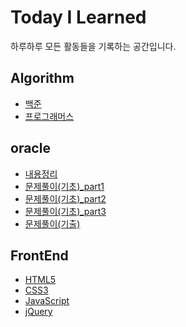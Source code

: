 # Today I Learned
하루하루 모든 활동들을 기록하는 공간입니다.

## Algorithm
- [백준](https://github.com/NanoKim/Algorithm/tree/main/%EB%B0%B1%EC%A4%80)
- [프로그래머스](https://github.com/NanoKim/Algorithm/tree/main/%ED%94%84%EB%A1%9C%EA%B7%B8%EB%9E%98%EB%A8%B8%EC%8A%A4/unrated)

## oracle
- [내용정리](https://github.com/NanoKim/TIL/blob/main/oracle/%EB%82%B4%EC%9A%A9%EC%A0%95%EB%A6%AC.md)
- [문제풀이(기초)_part1](https://github.com/NanoKim/TIL/blob/main/oracle/%EB%AC%B8%EC%A0%9C%ED%92%80%EC%9D%B4(%EA%B8%B0%EC%B4%88)_part1.md)
- [문제풀이(기초)_part2](https://github.com/NanoKim/TIL/blob/main/oracle/%EB%AC%B8%EC%A0%9C%ED%92%80%EC%9D%B4(%EA%B8%B0%EC%B4%88)_part2.md)
- [문제풀이(기초)_part3](https://github.com/NanoKim/TIL/blob/main/oracle/%EB%AC%B8%EC%A0%9C%ED%92%80%EC%9D%B4(%EA%B8%B0%EC%B4%88)_part3.md)
- [문제풀이(기출)](https://github.com/NanoKim/TIL/blob/main/oracle/%EB%AC%B8%EC%A0%9C%ED%92%80%EC%9D%B4(%EA%B8%B0%EC%B6%9C).md)

## FrontEnd
- [HTML5](https://github.com/NanoKim/TIL/blob/main/FrontEnd/HTML5/%EB%82%B4%EC%9A%A9%EC%A0%95%EB%A6%AC.md)
- [CSS3](https://github.com/NanoKim/TIL/blob/main/FrontEnd/CSS3/%EB%82%B4%EC%9A%A9%EC%A0%95%EB%A6%AC.md)
- [JavaScript](https://github.com/NanoKim/TIL/blob/main/FrontEnd/JavaScript/%EB%82%B4%EC%9A%A9%EC%A0%95%EB%A6%AC.md)
- [jQuery](https://github.com/NanoKim/TIL/blob/main/FrontEnd/jQuery/%EB%82%B4%EC%9A%A9%EC%A0%95%EB%A6%AC.md)

<!--
## TBU
- 
-->
